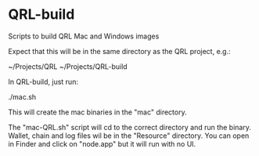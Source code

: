# QRL-build
Scripts to build QRL Mac and Windows images

Expect that this will be in the same directory as the QRL project, e.g.:

~/Projects/QRL
~/Projects/QRL-build

In QRL-build, just run:

./mac.sh

This will create the mac binaries in the "mac" directory.

The "mac-QRL.sh" script will cd to the correct directory and run the binary.  Wallet, chain and log files wil be in the "Resource" directory.  You can open in Finder and click on "node.app" but it will run with no UI.

